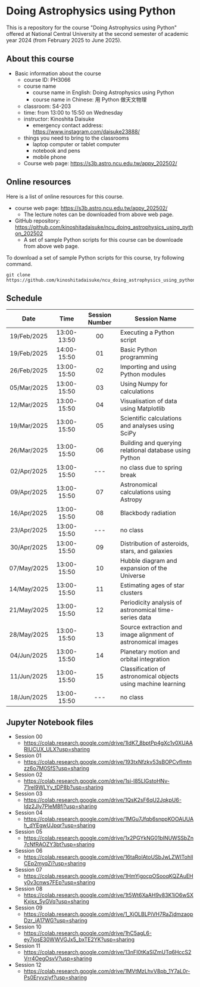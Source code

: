 # Doing Astrophysics using Python

This is a repository for the course "Doing Astrophysics using Python" offered at National Central University at the second semester of academic year 2024 (from February 2025 to June 2025).

## About this course

- Basic information about the course
  - course ID: PH3066
  - course name
    - course name in English: Doing Astrophysics using Python
    - course name in Chinese: 用 Python 做天文物理
  - classroom: S4-203
  - time: from 13:00 to 15:50 on Wednesday
  - instructor: Kinoshita Daisuke
    - emergency contact address: https://www.instagram.com/daisuke23888/
  - things you need to bring to the classrooms
    - laptop computer or tablet computer
    - notebook and pens
    - mobile phone
  - Course web page: https://s3b.astro.ncu.edu.tw/appy_202502/

## Online resources

Here is a list of online resources for this course.

- course web page: https://s3b.astro.ncu.edu.tw/appy_202502/
  - The lecture notes can be downloaded from above web page.
- GitHub repository: https://github.com/kinoshitadaisuke/ncu_doing_astrophysics_using_python_202502
  - A set of sample Python scripts for this course can be downloade from above web page.

To download a set of sample Python scripts for this course, try following command.

```shell
git clone https://github.com/kinoshitadaisuke/ncu_doing_astrophysics_using_python_202502.git
```

## Schedule

|Date|Time|Session Number|Session Name|
|:---:|:---:|:---:|---|
|19/Feb/2025|13:00-13:50|00|Executing a Python script|
|19/Feb/2025|14:00-15:50|01|Basic Python programming|
|26/Feb/2025|13:00-15:50|02|Importing and using Python modules|
|05/Mar/2025|13:00-15:50|03|Using Numpy for calculations|
|12/Mar/2025|13:00-15:50|04|Visualisation of data using Matplotlib|
|19/Mar/2025|13:00-15:50|05|Scientific calculations and analyses using SciPy|
|26/Mar/2025|13:00-15:50|06|Building and querying relational database using Python|
|02/Apr/2025|13:00-15:50|---|no class due to spring break|
|09/Apr/2025|13:00-15:50|07|Astronomical calculations using Astropy|
|16/Apr/2025|13:00-15:50|08|Blackbody radiation|
|23/Apr/2025|13:00-15:50|---|no class|
|30/Apr/2025|13:00-15:50|09|Distribution of asteroids, stars, and galaxies|
|07/May/2025|13:00-15:50|10|Hubble diagram and expansion of the Universe|
|14/May/2025|13:00-15:50|11|Estimating ages of star clusters|
|21/May/2025|13:00-15:50|12|Periodicity analysis of astronomical time-series data|
|28/May/2025|13:00-15:50|13|Source extraction and image alignment of astronomical images|
|04/Jun/2025|13:00-15:50|14|Planetary motion and orbital integration|
|11/Jun/2025|13:00-15:50|15|Classification of astronomical objects using machine learning|
|18/Jun/2025|13:00-15:50|---|no class|

## Jupyter Notebook files

- Session 00
  - https://colab.research.google.com/drive/1IdK7_8bptPp4gXc1v0XUAARIUCUX_ULX?usp=sharing
- Session 01
  - https://colab.research.google.com/drive/193txNfzkv53sBOPCvflmtnzz6o7M0SfS?usp=sharing
- Session 02
  - https://colab.research.google.com/drive/1si-l85LlGstoHNv-71rel9WLYy_tDP8b?usp=sharing
- Session 03
  - https://colab.research.google.com/drive/1QsK2sF6qU2JqkpU6-Idz2Jly7PleM8fj?usp=sharing
- Session 04
  - https://colab.research.google.com/drive/1MGu7Jfqb6snppKOOAUUAh_dYEgwUJpqr?usp=sharing
- Session 05
  - https://colab.research.google.com/drive/1x2PGYkNG01bINUWSSbZn7cNfRAOZY3bt?usp=sharing
- Session 06
  - https://colab.research.google.com/drive/16taRoIAtoUSbJwLZWITohllCEp2myqZi?usp=sharing
- Session 07
  - https://colab.research.google.com/drive/1HmYigocpOSooqKQZAuEHy0v3cnws7FEp?usp=sharing
- Session 08
  - https://colab.research.google.com/drive/1t5Wt6XaAH9v83K1iO6wSXKxjsx_5yGVq?usp=sharing
- Session 09
  - https://colab.research.google.com/drive/1_XjOLBLPiVH7RaZjdmzaopDzr_iA17WG?usp=sharing
- Session 10
  - https://colab.research.google.com/drive/1hC5agL6-ey7josE30WWVGJx5_bxTE2YK?usp=sharing
- Session 11
  - https://colab.research.google.com/drive/13nFI0tKaSlZmUTq6HccS2Vrr4OegOsvV?usp=sharing
- Session 12
  - https://colab.research.google.com/drive/1MVtMzLhvV8pb_1Y7aL0r-Ps0Eryvziyf?usp=sharing
